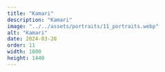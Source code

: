 ```yaml
---
title: "Kamari"
description: "Kamari"
image: "../../assets/portraits/11_portraits.webp"
alt: "Kamari"
date: 2024-03-20
order: 11
width: 1800
height: 1440
---
```

